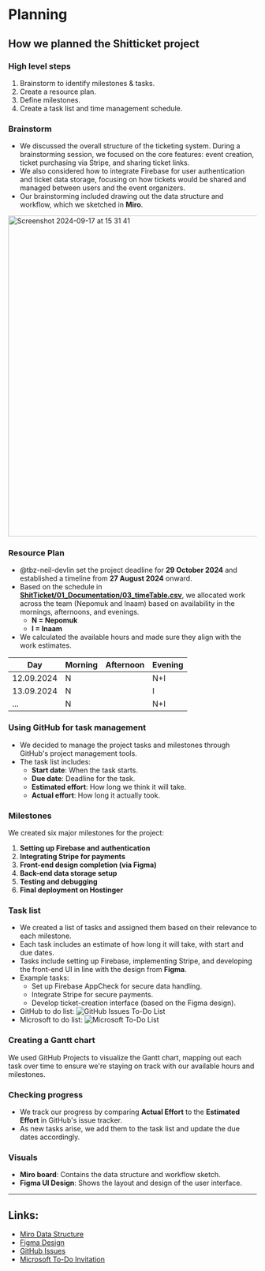 # Planning

## How we planned the Shitticket project
### High level steps
1. Brainstorm to identify milestones & tasks.
2. Create a resource plan.
3. Define milestones.
4. Create a task list and time management schedule.

### Brainstorm
* We discussed the overall structure of the ticketing system. During a brainstorming session, we focused on the core features: event creation, ticket purchasing via Stripe, and sharing ticket links.
* We also considered how to integrate Firebase for user authentication and ticket data storage, focusing on how tickets would be shared and managed between users and the event organizers.
* Our brainstorming included drawing out the data structure and workflow, which we sketched in **Miro**.
  
<img width="651" alt="Screenshot 2024-09-17 at 15 31 41" src="https://github.com/user-attachments/assets/0b61c4f7-ca81-467b-b25c-bfb20c14f99e">

### Resource Plan
* @tbz-neil-devlin set the project deadline for **29 October 2024** and established a timeline from **27 August 2024** onward.
* Based on the schedule in **[ShitTicket/01_Documentation/03_timeTable.csv](https://github.com/Nepomuk5665/ShitTicket/blob/main/01_Documentation/03_timeTable.csv)**, we allocated work across the team (Nepomuk and Inaam) based on availability in the mornings, afternoons, and evenings.
  * **N = Nepomuk**
  * **I = Inaam**
* We calculated the available hours and made sure they align with the work estimates.

| Day       | Morning | Afternoon | Evening |
|-----------|---------|-----------|---------|
| 12.09.2024|    N    |           |    N+I  |
| 13.09.2024|    N    |           |    I    |
| ...       |    N    |           |    N+I  |

### Using GitHub for task management
* We decided to manage the project tasks and milestones through GitHub's project management tools.
* The task list includes:
  * **Start date**: When the task starts.
  * **Due date**: Deadline for the task.
  * **Estimated effort**: How long we think it will take.
  * **Actual effort**: How long it actually took.

### Milestones
We created six major milestones for the project:
1. **Setting up Firebase and authentication**
2. **Integrating Stripe for payments**
3. **Front-end design completion (via Figma)**
4. **Back-end data storage setup**
5. **Testing and debugging**
6. **Final deployment on Hostinger**

### Task list
* We created a list of tasks and assigned them based on their relevance to each milestone.
* Each task includes an estimate of how long it will take, with start and due dates.
* Tasks include setting up Firebase, implementing Stripe, and developing the front-end UI in line with the design from **Figma**.
* Example tasks:
  * Set up Firebase AppCheck for secure data handling.
  * Integrate Stripe for secure payments.
  * Develop ticket-creation interface (based on the Figma design).
* GitHub to do list:
![GitHub Issues To-Do List](https://github.com/user-attachments/assets/1a012d85-7026-44cf-9009-38760136abc3)
* Microsoft to do list:
![Microsoft To-Do List](https://github.com/user-attachments/assets/9edb3ae8-4fb4-4060-89e4-fb49ea28569b)

### Creating a Gantt chart
We used GitHub Projects to visualize the Gantt chart, mapping out each task over time to ensure we're staying on track with our available hours and milestones.

### Checking progress
* We track our progress by comparing **Actual Effort** to the **Estimated Effort** in GitHub's issue tracker.
* As new tasks arise, we add them to the task list and update the due dates accordingly.

### Visuals
* **Miro board**: Contains the data structure and workflow sketch.
* **Figma UI Design**: Shows the layout and design of the user interface.

---

## Links:
* [Miro Data Structure](https://miro.com/welcomeonboard/ZEMyQjFUWDFOVUlWSjMxNEYxZTBOOWlFd2lKdDMzUnFJYkprNTczVDhqb0liUTdyTkJ4UWJEOXhYNWMyek80R3wzNDU4NzY0NTM2MDY0OTU4MDUwfDI=?share_link_id=424129458285)
* [Figma Design](https://www.figma.com/design/XdHtJ34A3BiF542R21bNlt/Shit-Ticket?node-id=0-1&t=pnqqpHKTTkCcaOoA-1)
* [GitHub Issues](https://github.com/Nepomuk5665/ShitTicket/issues)
* [Microsoft To-Do Invitation](https://to-do.microsoft.com/sharing?InvitationToken=PaG7OZIu93K5ROSlIhS0cgVUU-VKNANFXDvQQQD6szTErVvFU05UM1p-rPsyDAyVU)
